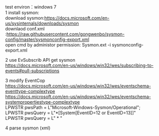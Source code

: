 
test environ：windows 7  \
1 install sysmon: \
download sysmon:https://docs.microsoft.com/en-us/sysinternals/downloads/sysmon \
downlaod conf.xml :https://raw.githubusercontent.com/gongwenbo/sysmon-config/master/sysmonconfig-export.xml \
open cmd by administor permission: Sysmon.ext -i sysmonconfig-export.xml

2 use EvSubscrib API get sysmon  \
https://docs.microsoft.com/en-us/windows/win32/wes/subscribing-to-events#pull-subscriptions 

3 modify EventCop\
    https://docs.microsoft.com/en-us/windows/win32/wes/eventschema-eventtype-complextype \
    https://docs.microsoft.com/en-us/windows/win32/wes/eventschema-systempropertiestype-complextype \
    LPWSTR pwsPath = L"Microsoft-Windows-Sysmon/Operational";    
    LPWSTR pwsQuery = L"*[System[EventID=12 or EventID=13]]"    
    LPWSTR pwsQuery = L" * " 


    
4 parse sysmon (xml) 
